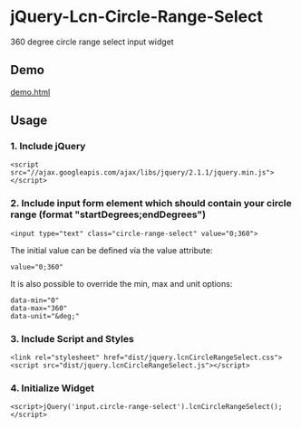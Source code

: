 jQuery-Lcn-Circle-Range-Select
==============================

360 degree circle range select input widget


Demo
----

[demo.html](http://htmlpreview.github.com/?https://github.com/FaiblUG/jQuery-Lcn-Circle-Range-Select/blob/master/demo.html)


Usage
-----

### 1. Include jQuery
    
    <script src="//ajax.googleapis.com/ajax/libs/jquery/2.1.1/jquery.min.js"></script>

### 2. Include input form element which should contain your circle range (format "startDegrees;endDegrees")
    
    <input type="text" class="circle-range-select" value="0;360">
    
The initial value can be defined via the value attribute:
    
    value="0;360"
    
It is also possible to override the min, max and unit options:
    
    data-min="0"
    data-max="360"
    data-unit="&deg;"
    
### 3. Include Script and Styles
    
    <link rel="stylesheet" href="dist/jquery.lcnCircleRangeSelect.css">
    <script src="dist/jquery.lcnCircleRangeSelect.js"></script>
    
### 4. Initialize Widget
    
    <script>jQuery('input.circle-range-select').lcnCircleRangeSelect();</script>   
